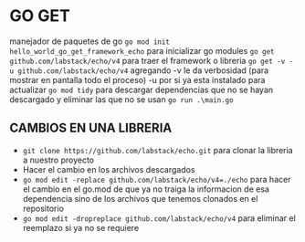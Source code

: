 # GO GET

manejador de paquetes de go
`go mod init hello_world_go_get_framework_echo` para inicializar go modules
`go get github.com/labstack/echo/v4` para traer el framework o libreria
`go get -v -u github.com/labstack/echo/v4` agregando -v le da verbosidad (para mostrar en pantalla todo el proceso) -u por si ya esta instalado para actualizar
`go mod tidy` para descargar dependencias que no se hayan descargado y eliminar las que no se usan
`go run .\main.go`

## CAMBIOS EN UNA LIBRERIA

- `git clone https://github.com/labstack/echo.git` para clonar la libreria a nuestro proyecto
- Hacer el cambio en los archivos descargados
- `go mod edit -replace github.com/labstack/echo/v4=./echo` para hacer el cambio en el go.mod de que ya no traiga la informacion de esa dependencia sino de los archivos que tenemos clonados en el repositorio
- `go mod edit -dropreplace github.com/labstack/echo/v4` para eliminar el reemplazo si ya no se requiere